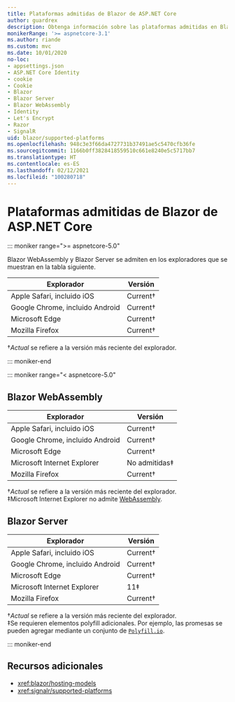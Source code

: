 ```yaml
---
title: Plataformas admitidas de Blazor de ASP.NET Core
author: guardrex
description: Obtenga información sobre las plataformas admitidas en Blazor de ASP.NET Core.
monikerRange: '>= aspnetcore-3.1'
ms.author: riande
ms.custom: mvc
ms.date: 10/01/2020
no-loc:
- appsettings.json
- ASP.NET Core Identity
- cookie
- Cookie
- Blazor
- Blazor Server
- Blazor WebAssembly
- Identity
- Let's Encrypt
- Razor
- SignalR
uid: blazor/supported-platforms
ms.openlocfilehash: 948c3e3f66da4727731b37491ae5c5470cfb36fe
ms.sourcegitcommit: 1166b0ff3828418559510c661e8240e5c5717bb7
ms.translationtype: HT
ms.contentlocale: es-ES
ms.lasthandoff: 02/12/2021
ms.locfileid: "100280718"
---
```

# <a name="aspnet-core-blazor-supported-platforms"></a>Plataformas admitidas de Blazor de ASP.NET Core

::: moniker range=">= aspnetcore-5.0"

Blazor WebAssembly y Blazor Server se admiten en los exploradores que se muestran en la tabla siguiente.

| Explorador                          | Versión         |
| -------------------------------- | --------------- |
| Apple Safari, incluido iOS      | Current&dagger; |
| Google Chrome, incluido Android | Current&dagger; |
| Microsoft Edge                   | Current&dagger; |
| Mozilla Firefox                  | Current&dagger; |  

&dagger;*Actual* se refiere a la versión más reciente del explorador.  

::: moniker-end

::: moniker range="< aspnetcore-5.0"

## Blazor WebAssembly

| Explorador                          | Versión               |
| -------------------------------- | --------------------- |
| Apple Safari, incluido iOS      | Current&dagger;       |
| Google Chrome, incluido Android | Current&dagger;       |
| Microsoft Edge                   | Current&dagger;       |
| Microsoft Internet Explorer      | No admitidas&Dagger; |
| Mozilla Firefox                  | Current&dagger;       |  

&dagger;*Actual* se refiere a la versión más reciente del explorador.  
&Dagger;Microsoft Internet Explorer no admite [WebAssembly](https://webassembly.org).

## Blazor Server

| Explorador                          | Versión         |
| -------------------------------- | --------------- |
| Apple Safari, incluido iOS      | Current&dagger; |
| Google Chrome, incluido Android | Current&dagger; |
| Microsoft Edge                   | Current&dagger; |
| Microsoft Internet Explorer      | 11&Dagger;      |
| Mozilla Firefox                  | Current&dagger; |

&dagger;*Actual* se refiere a la versión más reciente del explorador.  
&Dagger;Se requieren elementos polyfill adicionales. Por ejemplo, las promesas se pueden agregar mediante un conjunto de [`Polyfill.io`](https://polyfill.io/v3/).

::: moniker-end

## <a name="additional-resources"></a>Recursos adicionales

* <xref:blazor/hosting-models>
* <xref:signalr/supported-platforms>
